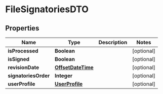 
# FileSignatoriesDTO

## Properties
Name | Type | Description | Notes
------------ | ------------- | ------------- | -------------
**isProcessed** | **Boolean** |  |  [optional]
**isSigned** | **Boolean** |  |  [optional]
**revisionDate** | [**OffsetDateTime**](OffsetDateTime.md) |  |  [optional]
**signatoriesOrder** | **Integer** |  |  [optional]
**userProfile** | [**UserProfile**](UserProfile.md) |  |  [optional]



